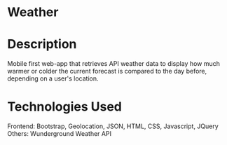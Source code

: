 # Weather

# Description

Mobile first web-app that retrieves API weather data to display how much warmer or colder the current forecast is compared to the day before, depending on a user's location.

# Technologies Used

Frontend: Bootstrap, Geolocation, JSON, HTML, CSS, Javascript, JQuery
Others: Wunderground Weather API

